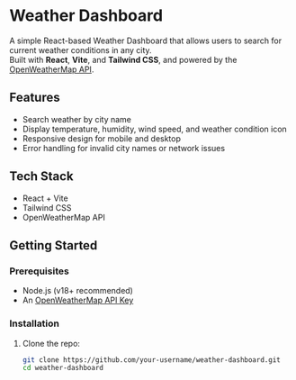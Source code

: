 # Weather Dashboard

A simple React-based Weather Dashboard that allows users to search for current weather conditions in any city.  
Built with **React**, **Vite**, and **Tailwind CSS**, and powered by the [OpenWeatherMap API](https://openweathermap.org/api).

## Features
- Search weather by city name
- Display temperature, humidity, wind speed, and weather condition icon
- Responsive design for mobile and desktop
- Error handling for invalid city names or network issues

## Tech Stack
- React + Vite
- Tailwind CSS
- OpenWeatherMap API

## Getting Started

### Prerequisites
- Node.js (v18+ recommended)
- An [OpenWeatherMap API Key](https://openweathermap.org/api)

### Installation
1. Clone the repo:
   ```bash
   git clone https://github.com/your-username/weather-dashboard.git
   cd weather-dashboard
